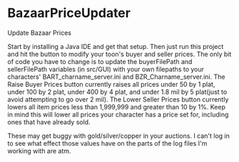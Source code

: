 # BazaarPriceUpdater
Update Bazaar Prices

Start by installing a Java IDE and get that setup.  Then just run this project and hit the button to modify your toon's buyer and seller prices.  The only bit of code you have to change is to update the buyerFilePath and sellerFilePath variables (in src/GUI) with your own filepaths to your characters' BART_charname_server.ini and BZR_Charname_server.ini.  The Raise Buyer Prices button currently raises all prices under 50 by 1 plat, under 100 by 2 plat, under 400 by 4 plat, and under 1.8 mil by 5 plat(just to avoid attempting to go over 2 mil).  The Lower Seller Prices button currently lowers all item prices less than 1,999,999 and greater than 10 by 1%.  Keep in mind this will lower all prices your character has a price set for, including ones that have already sold.

These may get buggy with gold/silver/copper in your auctions.  I can't log in to see what effect those values have on the parts of the log files I'm working with are atm.

